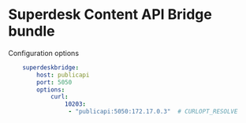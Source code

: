 Superdesk Content API Bridge bundle
==========

Configuration options

```yml
    superdeskbridge:
        host: publicapi
        port: 5050
        options:
            curl:
                10203:
                 - "publicapi:5050:172.17.0.3"  # CURLOPT_RESOLVE
```
